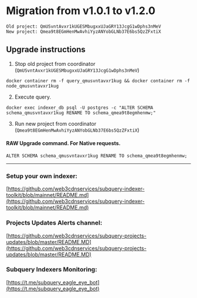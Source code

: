 # Migration from v1.0.1 to v1.2.0
```
Old project: QmUSvntAvxr1kUGESMbugxxUJaGRY13JcgG1wDphs3nMeV
New project: Qmea9t8EGmHenMwAvhiYyzANYobGLNb37E6bs5QzZFxtiX
```


## Upgrade instructions
 1) Stop old project from coordinator (`QmUSvntAvxr1kUGESMbugxxUJaGRY13JcgG1wDphs3nMeV`)

```
docker container rm -f query_qmusvntavxr1kug && docker container rm -f node_qmusvntavxr1kug
```

 2) Execute query.

```
docker exec indexer_db psql -U postgres -c "ALTER SCHEMA schema_qmusvntavxr1kug RENAME TO schema_qmea9t8egmhenmw;"

```

 3) Run new project from coordinator (`Qmea9t8EGmHenMwAvhiYyzANYobGLNb37E6bs5QzZFxtiX`)

#### RAW Upgrade command. For Native requests.
`ALTER SCHEMA schema_qmusvntavxr1kug RENAME TO schema_qmea9t8egmhenmw;`


___
### Setup your own indexer:

[https://github.com/web3cdnservices/subquery-indexer-toolkit/blob/mainnet/README.md](https://github.com/web3cdnservices/subquery-indexer-toolkit/blob/mainnet/README.md)

### Projects Updates Alerts channel:

[https://github.com/web3cdnservices/subquery-projects-updates/blob/master/README.MD](https://github.com/web3cdnservices/subquery-projects-updates/blob/master/README.MD)

### Subquery Indexers Monitoring:

[https://t.me/subquery_eagle_eye_bot](https://t.me/subquery_eagle_eye_bot)
